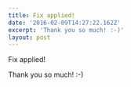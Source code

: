 ```yaml
---
title: Fix applied!
date: '2016-02-09T14:27:22.162Z'
excerpt: 'Thank you so much! :-)'
layout: post
---
```

Fix applied!

Thank you so much! :-)
